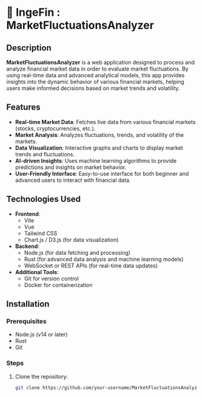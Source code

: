 # 🏦 IngeFin : MarketFluctuationsAnalyzer

## Description

**MarketFluctuationsAnalyzer** is a web application designed to process and analyze financial market data in order to evaluate market fluctuations. By using real-time data and advanced analytical models, this app provides insights into the dynamic behavior of various financial markets, helping users make informed decisions based on market trends and volatility.

## Features

- **Real-time Market Data**: Fetches live data from various financial markets (stocks, cryptocurrencies, etc.).
- **Market Analysis**: Analyzes fluctuations, trends, and volatility of the markets.
- **Data Visualization**: Interactive graphs and charts to display market trends and fluctuations.
- **AI-driven Insights**: Uses machine learning algorithms to provide predictions and insights on market behavior.
- **User-Friendly Interface**: Easy-to-use interface for both beginner and advanced users to interact with financial data.

## Technologies Used

- **Frontend**: 
  - Vite
  - Vue
  - Tailwind CSS
  - Chart.js / D3.js (for data visualization)
- **Backend**: 
  - Node.js (for data fetching and processing)
  - Rust (for advanced data analysis and machine learning models)
  - WebSocket or REST APIs (for real-time data updates)
- **Additional Tools**: 
  - Git for version control
  - Docker for containerization

## Installation

### Prerequisites
- Node.js (v14 or later)
- Rust
- Git

### Steps

1. Clone the repository:
   ```bash
   git clone https://github.com/your-username/MarketFluctuationsAnalyzer.git
